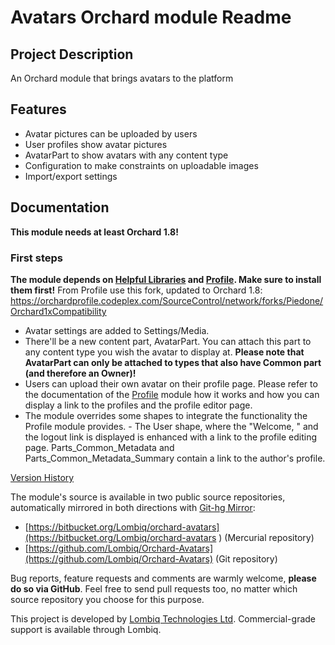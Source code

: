 # Avatars Orchard module Readme



## Project Description

An Orchard module that brings avatars to the platform


## Features

- Avatar pictures can be uploaded by users
- User profiles show avatar pictures
- AvatarPart to show avatars with any content type
- Configuration to make constraints on uploadable images
- Import/export settings


## Documentation

**This module needs at least Orchard 1.8!**

### First steps

**The module depends on [Helpful Libraries](https://gallery.orchardproject.net/List/Modules/Orchard.Module.Piedone.HelpfulLibraries) and [Profile](https://gallery.orchardproject.net/List/Modules/Orchard.Module.Contrib.Profile). Make sure to install them first!** From Profile use this fork, updated to Orchard 1.8: https://orchardprofile.codeplex.com/SourceControl/network/forks/Piedone/Orchard1xCompatibility

- Avatar settings are added to Settings/Media.
- There'll be a new content part, AvatarPart. You can attach this part to any content type you wish the avatar to display at. **Please note that AvatarPart can only be attached to types that also have Common part (and therefore an Owner)!**
- Users can upload their own avatar on their profile page. Please refer to the documentation of the [Profile](http://orchardprofile.codeplex.com/) module how it works and how you can display a link to the profiles and the profile editor page.
- The module overrides some shapes to integrate the functionality the Profile module provides. - The User shape, where the "Welcome, <UserName>" and the logout link is displayed is enhanced with a link to the profile editing page. Parts_Common_Metadata and Parts_Common_Metadata_Summary contain a link to the author's profile.

[Version History](Docs/VersionHistory.md)

The module's source is available in two public source repositories, automatically mirrored in both directions with [Git-hg Mirror](https://githgmirror.com):

- [https://bitbucket.org/Lombiq/orchard-avatars](https://bitbucket.org/Lombiq/orchard-avatars	) (Mercurial repository)
- [https://github.com/Lombiq/Orchard-Avatars](https://github.com/Lombiq/Orchard-Avatars) (Git repository)

Bug reports, feature requests and comments are warmly welcome, **please do so via GitHub**.
Feel free to send pull requests too, no matter which source repository you choose for this purpose.

This project is developed by [Lombiq Technologies Ltd](http://lombiq.com/). Commercial-grade support is available through Lombiq.